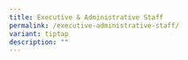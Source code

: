 ```yaml
---
title: Executive & Administrative Staff
permalink: /executive-administrative-staff/
variant: tiptap
description: ""
---
```

<p></p>